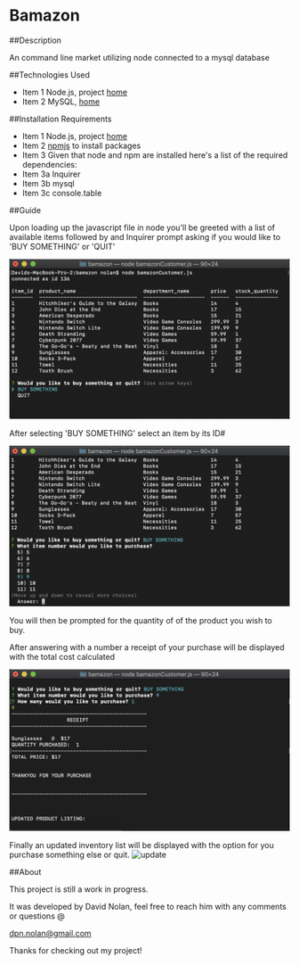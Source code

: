 # Bamazon

##Description

An command line market utilizing node connected to a mysql database

##Technologies Used

* Item 1 Node.js, project [home](https://nodejs.org/en/about/)
* Item 2 MySQL, [home](https://www.mysql.com/)

##Installation Requirements

* Item 1 Node.js, project [home](https://nodejs.org/en/about/)
* Item 2 [npmjs](https://www.npmjs.com/) to install packages
* Item 3 Given that node and npm are installed here's a list of the required dependencies:
* Item 3a Inquirer
* Item 3b mysql
* Item 3c console.table

##Guide

Upon loading up the javascript file in node you'll be greeted with a list of available items followed by and Inquirer prompt asking if you would like to 'BUY SOMETHING' or 'QUIT'

![main](https://github.com/noho-glitch/bamazon/blob/master/assets/images/main.png?raw=true)

After selecting 'BUY SOMETHING' select an item by its ID#

![select](https://github.com/noho-glitch/bamazon/blob/master/assets/images/select.png?raw=true)

You will then be prompted for the quantity of of the product you wish to buy.

After answering with a number a receipt of your purchase will be displayed with the total cost calculated

![receipt](https://github.com/noho-glitch/bamazon/blob/master/assets/images/receipt.png?raw=true)

Finally an updated inventory list will be displayed with the option for you purchase something else or quit.
![update](/https://github.com/noho-glitch/bamazon/blob/master/assets/images/update.png?raw=true)

##About

This project is still a work in progress.

It was developed by David Nolan, feel free to reach him with any comments or questions @

dpn.nolan@gmail.com

Thanks for checking out my project!